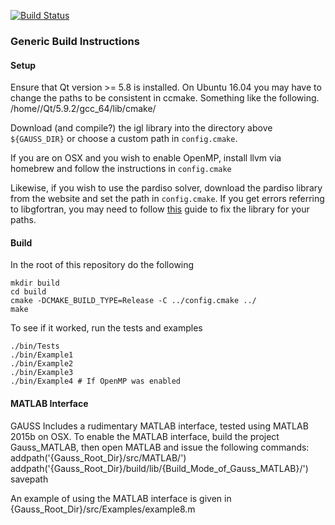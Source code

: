 [![Build Status](https://travis-ci.com/dilevin/GAUSS.svg?token=poS417w5DgfGAsnmYggm&branch=master)](https://travis-ci.com/dilevin/GAUSS)

### Generic Build Instructions ###

#### Setup ####

Ensure that Qt version >= 5.8 is installed.
On Ubuntu 16.04 you may have to change the paths to be consistent in ccmake. Something like the following.
    /home/<user>/Qt/5.9.2/gcc_64/lib/cmake/

Download (and compile?) the igl library into the directory above `${GAUSS_DIR}` or choose a custom path in `config.cmake`.

If you are on OSX and you wish to enable OpenMP, install llvm via homebrew and follow the instructions in `config.cmake`

Likewise, if you wish to use the pardiso solver, download the pardiso library from the website and set the path in `config.cmake`. If you get errors referring to libgfortran, you may need to follow [this](http://www.alecjacobson.com/weblog/?p=3946) guide to fix the library for your paths.

#### Build ####

In the root of this repository do the following

    mkdir build
    cd build
    cmake -DCMAKE_BUILD_TYPE=Release -C ../config.cmake ../
    make

To see if it worked, run the tests and examples
	
	./bin/Tests
	./bin/Example1
	./bin/Example2
	./bin/Example3
	./bin/Example4 # If OpenMP was enabled

#### MATLAB Interface ####
GAUSS Includes a rudimentary MATLAB interface, tested using MATLAB 2015b on OSX. To enable the MATLAB interface, build the project Gauss_MATLAB, then open MATLAB and issue the following commands:
	addpath('{Gauss_Root_Dir}/src/MATLAB/')
	addpath('{Gauss_Root_Dir}/build/lib/{Build_Mode_of_Gauss_MATLAB}/')
	savepath

An example of using the MATLAB interface is given in {Gauss_Root_Dir}/src/Examples/example8.m

